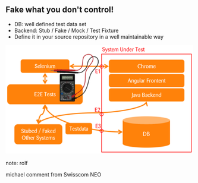 ## Fake what you don't control!

<div class="horizontal-2">
<div>
    <ul>
        <li>DB: well defined test data set<br/></li>
        <li>Backend: Stub / Fake / Mock / Test Fixture</li>                
        <li>Define it in your source repository in a well maintainable way</li>                
    </ul>
</div>
<div>
    <img src="images/test-setup.png">
</div>
</div>

note:
rolf

michael comment from Swisscom NEO

